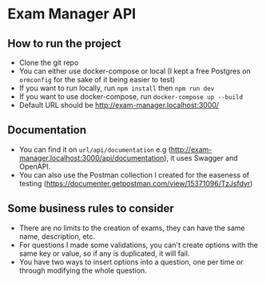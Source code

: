 # Exam Manager API

## How to run the project
* Clone the git repo
* You can either use docker-compose or local (I kept a free Postgres on `ormconfig` for the sake of it being easier to test)
* If you want to run locally, run `npm install` then `npm run dev`
* If you want to use docker-compose, run `docker-compose up --build`
* Default URL should be http://exam-manager.localhost:3000/

## Documentation
* You can find it on `url/api/documentation` e.g (http://exam-manager.localhost:3000/api/documentation), it uses Swagger and OpenAPI.
* You can also use the Postman collection I created for the easeness of testing (https://documenter.getpostman.com/view/15371096/TzJsfdvr)

## Some business rules to consider
* There are no limits to the creation of exams, they can have the same name, description, etc.
* For questions I made some validations, you can't create options with the same key or value, so if any is duplicated, it will fail.
* You have two ways to insert options into a question, one per time or through modifying the whole question.
